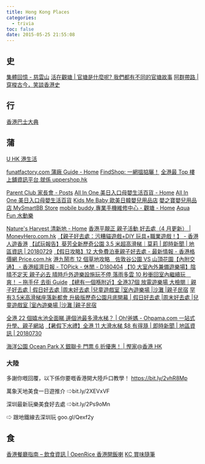 ```yaml
---
title: Hong Kong Places
categories:
  - trivia
toc: false
date: 2015-05-25 21:55:08
---
```


## 史

[集體回憶 - 慈雲山](http://www.tszwanshan.com/)
[活在觀塘 | 官塘是什麼呢? 我們都有不同的官塘故事](https://kwuntong.wordpress.com/)
[阿群帶路 | 穿梭古今，笑談香港史](https://kwantailo.wordpress.com/)

## 行

[香港巴士大典](http://hkbus.wikia.com/wiki/首頁)

## 蒲

[U HK 港生活](http://hk.ulifestyle.com.hk/index.html)

[funatfactory.com 蒲廠 Guide - Home](https://www.facebook.com/funatfactory/)
[FindShop: 一網搵掂曬！](http://findshop.hk/)
[全港最 Top 樓上舖資訊平台,就係 uppershop.hk](http://www.uppershop.hk/)

[Parent Club 家長會 - Posts](https://www.facebook.com/132836596795097/posts/1824555680956505/)
[All In One 美日入口母嬰生活百貨 - Home](https://www.facebook.com/623allinone/)
[All In One 美日入口母嬰生活百貨](http://findshop.hk/city/觀塘區/listing/all-in-one-美日入口母嬰生活百貨/)
[Kids Me Baby 歐美日韓嬰兒用品店](http://findshop.hk/city/觀塘區/listing/kids-me-baby-歐美日韓嬰兒用品店/)
[嬰之寶嬰兒用品店 MySmartBB Store](http://findshop.hk/city/觀塘區/listing/嬰之寶嬰兒用品店-mysmartbb-store/)
[mobile buddy 專業手機維修中心 - 觀塘 - Home](https://www.facebook.com/HKMobileBuddy/?locale2=zh_HK)
[Aqua Fun 水動樂](http://findshop.hk/city/觀塘區/listing/aqua-fun-水動樂/)

[Nature's Harvest 清新地 - Home](https://www.facebook.com/naturesharvest)
[香港平靚正 親子活動 好去處（4 月更新） | MoneyHero.com.hk](https://www.moneyhero.com.hk/blog/zh/香港平靚正-親子活動-好去處)
[【親子好去處：污糟貓遊戲+DIY 玩具+職業遊戲！】 - 香港人遊香港](http://hkppltravel.com/?p=49348)
[【試玩報告】葵芳全新歷奇公園 3.5 米超高滑梯｜莫莉 | 即時新聞 | 地區資訊 | 20180729](https://hk.news.appledaily.com/district/realtime/article/20180729/58496594)
[【假日攻略】12 大免費泊車親子好去處 - 最新情報 - 香港格價網 Price.com.hk](https://www.price.com.hk/news.php?id=10933)
[港九鬧市 12 個草地攻略　佐敦谷公園 VS 山頂花園【內附交通】 - 香港經濟日報 - TOPick - 休閒 - D180404](https://topick.hket.com/article/2043736/%E6%B8%AF%E4%B9%9D%E9%AC%A7%E5%B8%8212%E5%80%8B%E8%8D%89%E5%9C%B0%E6%94%BB%E7%95%A5%E3%80%80%E4%BD%90%E6%95%A6%E8%B0%B7%E5%85%AC%E5%9C%92VS%E5%B1%B1%E9%A0%82%E8%8A%B1%E5%9C%92%E3%80%90%E5%85%A7%E9%99%84%E4%BA%A4%E9%80%9A%E3%80%91)
[【10 大室內外兼備遊樂場】陰晴不定天 親子必去 晴時戶外遊樂設施玩不停 落雨多雲 10 秒衝回室內繼續玩　爽！ – 拖手仔 去街 Guide](https://www.guideguide.hk/%E3%80%9010%E5%A4%A7%E5%AE%A4%E5%85%A7%E5%A4%96%E5%85%BC%E5%82%99%E9%81%8A%E6%A8%82%E5%A0%B4%E3%80%91%E9%99%B0%E6%99%B4%E4%B8%8D%E5%AE%9A%E5%A4%A9-%E8%A6%AA%E5%AD%90%E5%BF%85%E5%8E%BB-%E6%99%B4/)
[【總有一個喺附近】全港37個 放電遊樂場 大檢閱｜親子好去處 | 假日好去處 |周末好去處 |兒童遊戲室 |室內遊樂場 |沙灘 |親子民宿](http://events.ohpama.com/11996/event/%e7%b8%bd%e6%9c%89%e4%b8%80%e5%80%8b%e5%96%ba%e9%99%84%e8%bf%91%e5%85%a8%e6%b8%af33%e5%80%8b-%e6%94%be%e9%9b%bb%e9%81%8a%e6%a8%82%e5%a0%b4-%e5%a4%a7%e6%aa%a2%e9%96%b1%ef%bd%9c%e8%a6%aa%e5%ad%90/)
[罕有3.5米高滑梯座落新都會 升級版歷奇公園月底開幕 | 假日好去處 |周末好去處 |兒童遊戲室 |室內遊樂場 |沙灘 |親子民宿](http://events.ohpama.com/48279/event/%e7%bd%95%e6%9c%893-5%e7%b1%b3%e9%ab%98%e6%bb%91%e6%a2%af%e5%ba%a7%e8%90%bd%e6%96%b0%e9%83%bd%e6%9c%83-%e5%8d%87%e7%b4%9a%e7%89%88%e6%ad%b7%e5%a5%87%e5%85%ac%e5%9c%92%e6%9c%88%e5%ba%95%e9%96%8b/)

[全港 22 個嬉水池全面睇 邊個池最多滑水梯？ | Oh!爸媽 - Ohpama.com 一站式升學、親子網站](http://www.ohpama.com/176889/24parent/全港22個嬉水池全面睇-邊個池最多滑水梯？/)
[【暑假下水禮】全港 11 大滑水梯 \$8 有得瀡 | 即時新聞 | 地區資訊 | 20180730](https://hk.news.appledaily.com/district/realtime/article/20180730/58497676)

[海洋公園 Ocean Park X 銀聯卡 門票 6 折優惠！ | 慳家@香港 HK](https://haanga.hk/deal/ocena-park-2018-offer-unionpay/amp/)

### 大陸

多謝你嘅回覆，以下係你要嘅香港開大陸戶口教學！
https://bit.ly/2vhR8Mp

萬象天地美食一日遊推介
⇨bit.ly/2XEVxVF

深圳最新玩樂美食好去處
⇨bit.ly/2Ps9oMn

⇨ 跟地鐵線去深圳玩
goo.gl/Qexf2y

## 食

[香港餐廳指南 – 飲食資訊 | OpenRice 香港開飯喇](http://www.openrice.com/zh/hongkong)
[KC 賞味隨筆](http://gourmetkc.blogspot.hk/)
